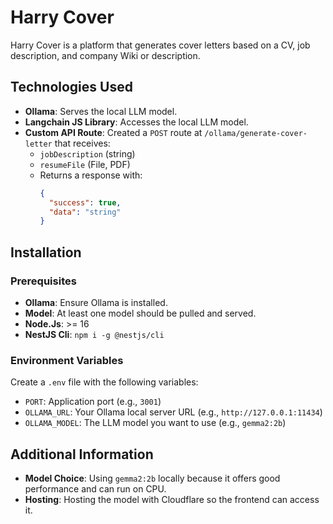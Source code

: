 # Harry Cover

Harry Cover is a platform that generates cover letters based on a CV, job description, and company Wiki or description.

## Technologies Used

- **Ollama**: Serves the local LLM model.
- **Langchain JS Library**: Accesses the local LLM model.
- **Custom API Route**: Created a `POST` route at `/ollama/generate-cover-letter` that receives:
  - `jobDescription` (string)
  - `resumeFile` (File, PDF)
  - Returns a response with:
    ```json
    {
      "success": true,
      "data": "string"
    }
    ```

## Installation

### Prerequisites

- **Ollama**: Ensure Ollama is installed.
- **Model**: At least one model should be pulled and served.
- **Node.Js**: >= 16
- **NestJS Cli**: ```npm i -g @nestjs/cli```

### Environment Variables

Create a `.env` file with the following variables:

- `PORT`: Application port (e.g., `3001`)
- `OLLAMA_URL`: Your Ollama local server URL (e.g., `http://127.0.0.1:11434`)
- `OLLAMA_MODEL`: The LLM model you want to use (e.g., `gemma2:2b`)

## Additional Information

- **Model Choice**: Using `gemma2:2b` locally because it offers good performance and can run on CPU.
- **Hosting**: Hosting the model with Cloudflare so the frontend can access it.
